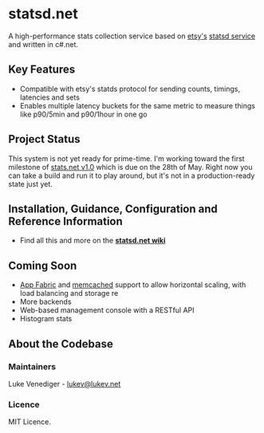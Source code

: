 # statsd.net
A high-performance stats collection service based on [etsy's](http://etsy.com/) [statsd service](https://github.com/etsy/statsd/) and written in c#.net.

## Key Features
* Compatible with etsy's statds protocol for sending counts, timings, latencies and sets
* Enables multiple latency buckets for the same metric to measure things like p90/5min and p90/1hour in one go

## Project Status
This system is not yet ready for prime-time. I'm working toward the first milestone of [stats.net v1.0](https://github.com/lukevenediger/statsd.net/issues?milestone=1&state=open) which is due on the 28th of May. Right now you can take a build and run it to play around, but it's not in a production-ready state just yet.

## Installation, Guidance, Configuration and Reference Information
* Find all this and more on the **[statsd.net wiki](https://github.com/lukevenediger/statsd.net/wiki)**

## Coming Soon
* [App Fabric](http://msdn.com/appfabric) and [memcached](http://memcached.org/) support to allow horizontal scaling, with load balancing and storage re
* More backends
* Web-based management console with a RESTful API
* Histogram stats



## About the Codebase

### Maintainers
Luke Venediger - lukev@lukev.net

### Licence
MIT Licence.
